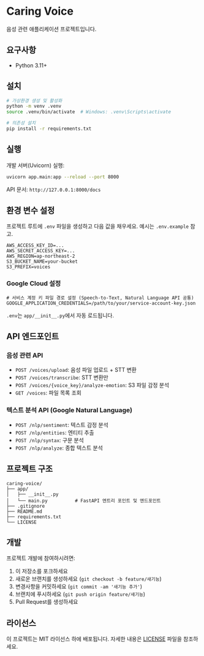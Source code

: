 # Caring Voice

음성 관련 애플리케이션 프로젝트입니다.

## 요구사항

- Python 3.11+

## 설치

```bash
# 가상환경 생성 및 활성화
python -m venv .venv
source .venv/bin/activate  # Windows: .venv\Scripts\activate

# 의존성 설치
pip install -r requirements.txt
```

## 실행

개발 서버(Uvicorn) 실행:

```bash
uvicorn app.main:app --reload --port 8000
```

API 문서: `http://127.0.0.1:8000/docs`

## 환경 변수 설정

프로젝트 루트에 `.env` 파일을 생성하고 다음 값을 채우세요. 예시는 `.env.example` 참고.

```
AWS_ACCESS_KEY_ID=...
AWS_SECRET_ACCESS_KEY=...
AWS_REGION=ap-northeast-2
S3_BUCKET_NAME=your-bucket
S3_PREFIX=voices
```

### Google Cloud 설정
```
# 서비스 계정 키 파일 경로 설정 (Speech-to-Text, Natural Language API 공통)
GOOGLE_APPLICATION_CREDENTIALS=/path/to/your/service-account-key.json
```

`.env`는 `app/__init__.py`에서 자동 로드됩니다.

## API 엔드포인트

### 음성 관련 API
- `POST /voices/upload`: 음성 파일 업로드 + STT 변환
- `POST /voices/transcribe`: STT 변환만
- `POST /voices/{voice_key}/analyze-emotion`: S3 파일 감정 분석
- `GET /voices`: 파일 목록 조회

### 텍스트 분석 API (Google Natural Language)
- `POST /nlp/sentiment`: 텍스트 감정 분석
- `POST /nlp/entities`: 엔티티 추출
- `POST /nlp/syntax`: 구문 분석
- `POST /nlp/analyze`: 종합 텍스트 분석

## 프로젝트 구조

```
caring-voice/
├── app/
│   ├── __init__.py
│   └── main.py          # FastAPI 엔트리 포인트 및 엔드포인트
├── .gitignore
├── README.md
├── requirements.txt
└── LICENSE
```

## 개발

프로젝트 개발에 참여하시려면:

1. 이 저장소를 포크하세요
2. 새로운 브랜치를 생성하세요 (`git checkout -b feature/새기능`)
3. 변경사항을 커밋하세요 (`git commit -am '새기능 추가'`)
4. 브랜치에 푸시하세요 (`git push origin feature/새기능`)
5. Pull Request를 생성하세요

## 라이선스

이 프로젝트는 MIT 라이선스 하에 배포됩니다. 자세한 내용은 [LICENSE](LICENSE) 파일을 참조하세요.

